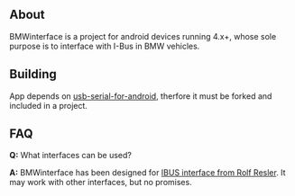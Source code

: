 ## About

BMWinterface is a project for android devices running 4.x+, whose sole purpose is to interface with I-Bus in BMW vehicles.

## Building

App depends on [usb-serial-for-android](https://github.com/mik3y/usb-serial-for-android), therfore it must be forked and included in a project.

## FAQ

**Q:** What interfaces can be used?

**A:** BMWinterface has been designed for [IBUS interface from Rolf Resler](http://www.reslers.de/IBUS/). It may work with other interfaces, but no promises. 

